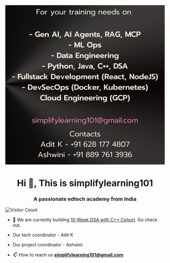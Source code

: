 
<div align="center">
  <img src="static/banner.png" alt="Banner Image">
</div>
<h1 align="center">Hi 👋, This is simplifylearning101</h1>
<h3 align="center">A passionate edtech academy from India</h3>

![Visitor Count](https://visitor-badge.laobi.icu/badge?page_id=simplifylearning101.simplifylearning101)

- 🔭 We are currently building [10-Week DSA with C++ Cohort](https://github.com/simplifylearning101/dsa_with_cpp). Go check out.  

- Our tech coordinator - Adit K
- Our project coordinator - Ashwini

- 📫 How to reach us **simplifylearning101@gmail.com**


